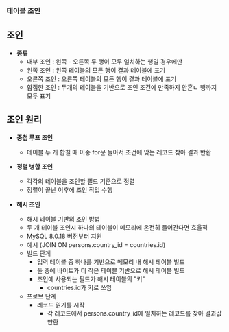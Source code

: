 ### 테이블 조인

## 조인
- **종류**
  - 내부 조인 : 왼쪽 - 오른쪽  두 행이 모두 일치하는 행일 경우에만
  - 왼쪽 조인 : 왼쪽 테이블의 모든 행이 결과 테이블에 표기
  - 오른쪽 조인 : 오른쪽 테이블의 모든 행이 결과 테이블에 표기
  - 합집한 조인 : 두개의 테이블을 기반으로 조인 조건에 만족하지 안흔ㄴ 행까지 모두 표기

## 조인 원리
- **중첩 루프 조인**
  - 테이블 두 개 합칠 때 이중 for문 돌아서 조건에 맞는 레코드 찾아 결과 반환

- **정렬 병합 조인**
  - 각각의 테이블을 조인할 필드 기준으로 정렬
  - 정렬이 끝난 이후에 조인 작업 수행

- **해시 조인**
  - 해시 테이블 기반의 조인 방법
  - 두 개 테이블 조인시 하나의 테이블이 메모리에 온전히 들어간다면 효율적
  - MySQL 8.0.18 버전부터 지원
  - 예시 (JOIN ON persons.country_id = countries.id)
  - 빌드 단계
    - 입력 테이블 중 하나를 기반으로 메모리 내 해시 테이블 빌드
    - 둘 중에 바이트가 더 작은 테이블 기반으로 해서 테이블 빌드
    - 조인에 사용되는 필드가 해시 테이블의 "키"
      - countries.id가 키로 쓰임
  - 프로브 단계
    - 레코드 읽기를 시작
      - 각 레코드에서 persons.country_id에 일치하는 레코드를 찾아 결과값 반환
